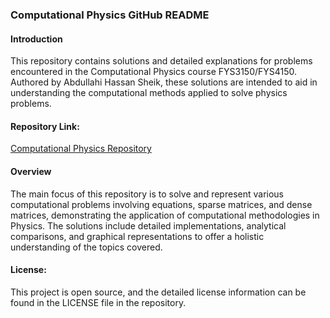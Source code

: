 ### Computational Physics GitHub README

#### Introduction
This repository contains solutions and detailed explanations for problems encountered in the Computational Physics course FYS3150/FYS4150. Authored by Abdullahi Hassan Sheik, these solutions are intended to aid in understanding the computational methods applied to solve physics problems.

#### Repository Link:
[Computational Physics Repository](https://github.com/SheikAbdullahi/FYS4150Computational-Physics)

#### Overview
The main focus of this repository is to solve and represent various computational problems involving equations, sparse matrices, and dense matrices, demonstrating the application of computational methodologies in Physics. The solutions include detailed implementations, analytical comparisons, and graphical representations to offer a holistic understanding of the topics covered.

#### License:
This project is open source, and the detailed license information can be found in the LICENSE file in the repository.
